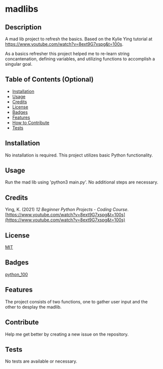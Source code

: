 # madlibs

## Description
A mad lib project to refresh the basics. Based on the Kylie Ying tutorial at https://www.youtube.com/watch?v=8ext9G7xspg&t=100s.

As a basics refresher this project helped me to re-learn string concantenation, defining variables, and utilizing functions to accomplish a singular goal.

## Table of Contents (Optional)

- [Installation](#installation)
- [Usage](#usage)
- [Credits](#credits)
- [License](#license)
- [Badges](#badges)
- [Features](#features)
- [How to Contribute](#contribute)
- [Tests](#tests)

## Installation
No installation is required. This project utilizes basic Python functionality.

## Usage
Run the mad lib using 'python3 main.py'. No additional steps are necessary.

## Credits

Ying, K. (2021) *12 Beginner Python Projects - Coding Course*. 
    [https://www.youtube.com/watch?v=8ext9G7xspg&t=100s](https://www.youtube.com/watch?v=8ext9G7xspg&t=100s)

## License

[MIT](LICENSE)

## Badges
[python_100](https://img.shields.io/badge/Python-%23100daysofcode-green)

## Features
The project consists of two functions, one to gather user input and the other to desplay the madlib.

## Contribute
Help me get better by creating a new issue on the repository.

## Tests
No tests are available or necessary.